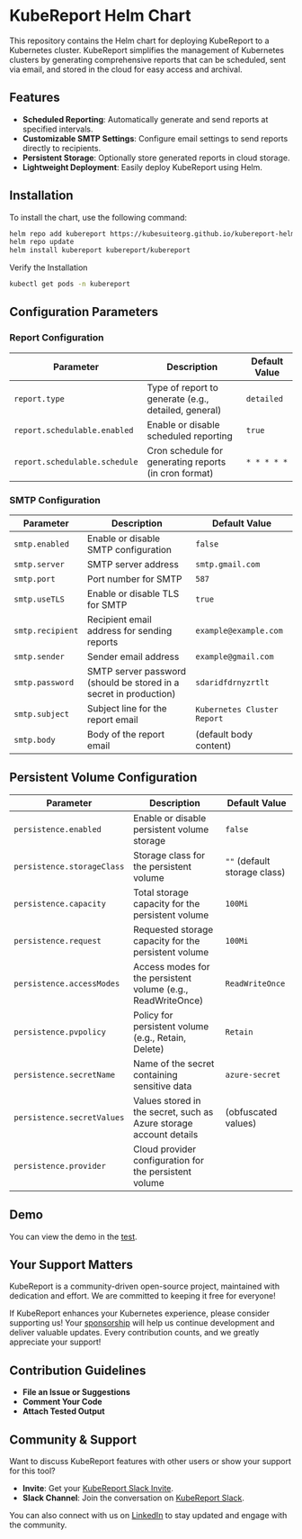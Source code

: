 # KubeReport Helm Chart

This repository contains the Helm chart for deploying KubeReport to a Kubernetes cluster. KubeReport simplifies the management of Kubernetes clusters by generating comprehensive reports that can be scheduled, sent via email, and stored in the cloud for easy access and archival.

## Features

- **Scheduled Reporting**: Automatically generate and send reports at specified intervals.
- **Customizable SMTP Settings**: Configure email settings to send reports directly to recipients.
- **Persistent Storage**: Optionally store generated reports in cloud storage.
- **Lightweight Deployment**: Easily deploy KubeReport using Helm.

## Installation

To install the chart, use the following command:

```bash
helm repo add kubereport https://kubesuiteorg.github.io/kubereport-helm-chart
helm repo update
helm install kubereport kubereport/kubereport
```

Verify the Installation

```bash
kubectl get pods -n kubereport
```

## Configuration Parameters

### Report Configuration

| Parameter                    | Description                                                            | Default Value             |
|------------------------------|------------------------------------------------------------------------|---------------------------|
| `report.type`                | Type of report to generate (e.g., detailed, general)                  | `detailed`                |
| `report.schedulable.enabled` | Enable or disable scheduled reporting                                   | `true`                    |
| `report.schedulable.schedule`| Cron schedule for generating reports (in cron format)                 | `* * * * *`               |

### SMTP Configuration

| Parameter                     | Description                                                            | Default Value              |
|-------------------------------|------------------------------------------------------------------------|----------------------------|
| `smtp.enabled`                | Enable or disable SMTP configuration                                   | `false`                    |
| `smtp.server`                 | SMTP server address                                                   | `smtp.gmail.com`          |
| `smtp.port`                   | Port number for SMTP                                                  | `587`                      |
| `smtp.useTLS`                 | Enable or disable TLS for SMTP                                        | `true`                     |
| `smtp.recipient`              | Recipient email address for sending reports                           | `example@example.com`     |
| `smtp.sender`                 | Sender email address                                                  | `example@gmail.com`  |
| `smtp.password`               | SMTP server password (should be stored in a secret in production)    | `sdaridfdrnyzrtlt`        |
| `smtp.subject`                | Subject line for the report email                                     | `Kubernetes Cluster Report`|
| `smtp.body`                   | Body of the report email                                             | (default body content)    |

## Persistent Volume Configuration

| Parameter                          | Description                                                                          | Default Value                 |
|------------------------------------|--------------------------------------------------------------------------------------|-------------------------------|
| `persistence.enabled`              | Enable or disable persistent volume storage                                          | `false`                       |
| `persistence.storageClass`         | Storage class for the persistent volume                                              | `""` (default storage class)  |
| `persistence.capacity`             | Total storage capacity for the persistent volume                                     | `100Mi`                       |
| `persistence.request`              | Requested storage capacity for the persistent volume                                 | `100Mi`                       |
| `persistence.accessModes`          | Access modes for the persistent volume (e.g., ReadWriteOnce)                       | `ReadWriteOnce`               |
| `persistence.pvpolicy`             | Policy for persistent volume (e.g., Retain, Delete)                                 | `Retain`                      |
| `persistence.secretName`           | Name of the secret containing sensitive data                                         | `azure-secret`                |
| `persistence.secretValues`         | Values stored in the secret, such as Azure storage account details                  | (obfuscated values)           |
| `persistence.provider`             | Cloud provider configuration for the persistent volume                               |                               |

## Demo

You can view the demo in the [test](test/README.md).

## Your Support Matters

KubeReport is a community-driven open-source project, maintained with dedication and effort. We are committed to keeping it free for everyone!

If KubeReport enhances your Kubernetes experience, please consider supporting us! Your [sponsorship](https://buymeacoffee.com/sachinran) will help us continue development and deliver valuable updates. Every contribution counts, and we greatly appreciate your support!

## Contribution Guidelines

* **File an Issue or Suggestions**
* **Comment Your Code**
* **Attach Tested Output**

## Community & Support

Want to discuss KubeReport features with other users or show your support for this tool?

- **Invite**: Get your [KubeReport Slack Invite](https://join.slack.com/t/newworkspace-lnq1467/shared_invite/zt-2rh7j3whw-We_16ybaeK5tNjRXGenX_Q).
- **Slack Channel**: Join the conversation on [KubeReport Slack](https://kubesuite.slack.com/archives/C07PPLEUR7B).

You can also connect with us on [LinkedIn](https://www.linkedin.com/company/kubesuite/) to stay updated and engage with the community.